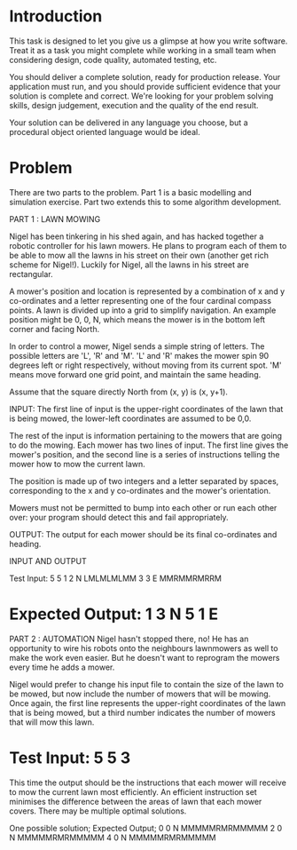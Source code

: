Introduction
============

This task is designed to let you give us a glimpse at how you write 
software. Treat it as a task you might complete while working in a small
team when considering design, code quality, automated testing, etc.

You should deliver a complete solution, ready for production release.
Your application must run, and you should provide sufficient evidence
that your solution is complete and correct. We're looking for your
problem solving skills, design judgement, execution and the
quality of the end result.

Your solution can be delivered in any language you choose, but a procedural
object oriented language would be ideal.

Problem
=======

There are two parts to the problem. Part 1 is a basic modelling and 
simulation exercise. Part two extends this to some algorithm development.

PART 1 : LAWN MOWING

Nigel has been tinkering in his shed again, and has hacked together a 
robotic controller for his lawn mowers. He plans to program each of them
to be able to mow all the lawns in his street on their own (another get
rich scheme for Nigel!). Luckily for Nigel, all the lawns in his street 
are rectangular.

A mower's position and location is represented by a combination of x and y
co-ordinates and a letter representing one of the four cardinal compass
points. A lawn is divided up into a grid to simplify navigation. An
example position might be 0, 0, N, which means the mower is in the bottom
left corner and facing North.

In order to control a mower, Nigel sends a simple string of letters. The
possible letters are 'L', 'R' and 'M'. 'L' and 'R' makes the mower spin 90
degrees left or right respectively, without moving from its current spot.
'M' means move forward one grid point, and maintain the same heading.

Assume that the square directly North from (x, y) is (x, y+1).

INPUT:
The first line of input is the upper-right coordinates of the lawn that is
being mowed, the lower-left coordinates are assumed to be 0,0.

The rest of the input is information pertaining to the mowers that are going
to do the mowing. Each mower has two lines of input. The first line gives the
mower's position, and the second line is a series of instructions telling
the mower how to mow the current lawn.

The position is made up of two integers and a letter separated by spaces,
corresponding to the x and y co-ordinates and the mower's orientation.

Mowers must not be permitted to bump into each other or run each other over:
your program should detect this and fail appropriately.

OUTPUT:
The output for each mower should be its final co-ordinates and heading.

INPUT AND OUTPUT

Test Input:
5 5
1 2 N
LMLMLMLMM
3 3 E
MMRMMRMRRM

Expected Output:
1 3 N
5 1 E
==========


PART 2 : AUTOMATION
Nigel hasn't stopped there, no! He has an opportunity to wire his robots onto
the neighbours lawnmowers as well to make the work even easier. But he doesn't
want to reprogram the mowers every time he adds a mower.

Nigel would prefer to change his input file to contain the size of the lawn to 
be mowed, but now include the number of mowers that will be mowing. Once again, 
the first line represents the upper-right coordinates of the lawn that is being
mowed, but a third number indicates the number of mowers that will mow this lawn.

Test Input:
5 5 3
==========

This time the output should be the instructions that each mower will receive to mow
the current lawn most efficiently. An efficient instruction set minimises the difference
between the areas of lawn that each mower covers. There may be multiple optimal
solutions.

One possible solution;
Expected Output;
0 0 N
MMMMMRMRMMMMM
2 0 N
MMMMMRMRMMMMM
4 0 N
MMMMMRMRMMMMM

